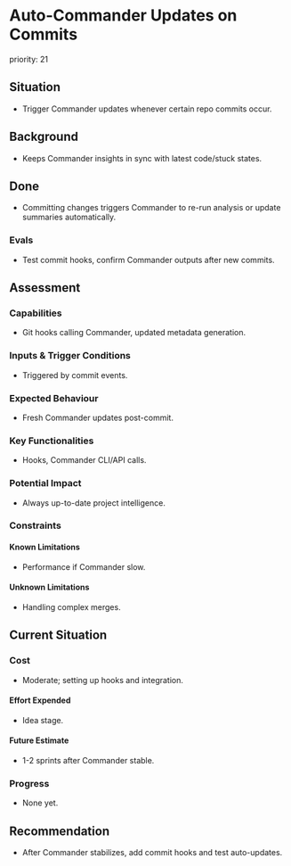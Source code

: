 # Auto-Commander Updates on Commits

priority: 21

## Situation

- Trigger Commander updates whenever certain repo commits occur.

## Background

- Keeps Commander insights in sync with latest code/stuck states.

## Done

- Committing changes triggers Commander to re-run analysis or update summaries
  automatically.

### Evals

- Test commit hooks, confirm Commander outputs after new commits.

## Assessment

### Capabilities

- Git hooks calling Commander, updated metadata generation.

### Inputs & Trigger Conditions

- Triggered by commit events.

### Expected Behaviour

- Fresh Commander updates post-commit.

### Key Functionalities

- Hooks, Commander CLI/API calls.

### Potential Impact

- Always up-to-date project intelligence.

### Constraints

#### Known Limitations

- Performance if Commander slow.

#### Unknown Limitations

- Handling complex merges.

## Current Situation

### Cost

- Moderate; setting up hooks and integration.

#### Effort Expended

- Idea stage.

#### Future Estimate

- 1-2 sprints after Commander stable.

### Progress

- None yet.

## Recommendation

- After Commander stabilizes, add commit hooks and test auto-updates.
